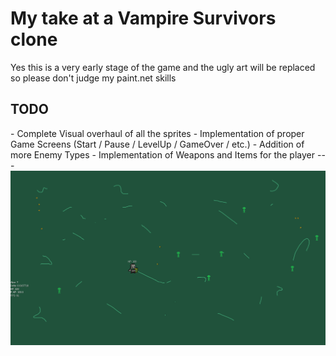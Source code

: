 <h1>My take at a Vampire Survivors clone</h1>

Yes this is a very early stage of the game and the ugly art will be replaced so please don't judge my paint.net skills
<h2>TODO</h2>
- Complete Visual overhaul of all the sprites
- Implementation of proper Game Screens (Start / Pause / LevelUp / GameOver / etc.)
- Addition of more Enemy Types
- Implementation of Weapons and Items for the player
---
<img src="https://github.com/lulkebit/DungeonGame/blob/master/assets/screenshot.png">
